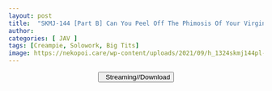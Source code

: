 ```yaml
---
layout: post
title:  "SKMJ-144 [Part B] Can You Peel Off The Phimosis Of Your Virgin And Wash It !?” An Amateur Wife Is In Close Contact With Her Virgin! Plenty Of Motherhood!!"
author: 
categories: [ JAV ]
tags: [Creampie, Solowork, Big Tits]
image: https://nekopoi.care/wp-content/uploads/2021/09/h_1324skmj144pl-768x516.jpg
---
```


<center>
<a href="https://cdn77-vid.xvideos-cdn.com/gcJQzMV_KejgRVjegk39aw==,1632336638/videos/mp4/b/e/e/xvideos.com_bee28e24c2dda0ae059f5ba0f267aa83.mp4?ui=MzYuODIuOTguMzUtL3ZpZGVvNTYzMDQwMDkva29yZWFuX2Jq">
<button class="btn btn-outline-dark py-2 px-5 d-block w-100 show-comments"><i class="fa fa-external-link"></i> &nbsp; Streaming//Download</button>
</a>
</center>
